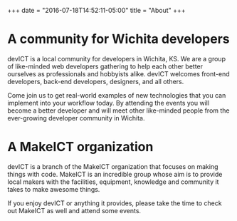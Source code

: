 +++
date = "2016-07-18T14:52:11-05:00"
title = "About"
+++

# A community for Wichita developers
devICT is a local community for developers in Wichita, KS. We are a group of
like-minded web developers gathering to help each other better ourselves as
professionals and hobbyists alike. devICT welcomes front-end developers,
back-end developers, designers, and all others.

Come join us to get real-world examples of new technologies that you can
implement into your workflow today. By attending the events you will become a
better developer and will meet other like-minded people from the ever-growing
developer community in Wichita.

# A MakeICT organization

devICT is a branch of the MakeICT organization that focuses on making things
with code. MakeICT is an incredible group whose aim is to provide local makers
with the facilities, equipment, knowledge and community it takes to make
awesome things.

If you enjoy devICT or anything it provides, please take the time to check out
MakeICT as well and attend some events.
